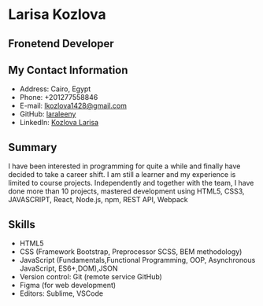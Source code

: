 # Larisa Kozlova

## Fronetend Developer

## My Contact Information
+ Address: Cairo, Egypt
+ Phone: +201277558846
+ E-mail: lkozlova1428@gmail.com
+ GitHub: [laraleeny](https://github.com/Laraleeny)
+ LinkedIn: [Kozlova Larisa](https://www.linkedin.com/in/larisa-kozlova-701b08249/)

## Summary
I have been interested in programming for quite a while and finally have decided to take a career shift. I am still a learner and my experience is limited to course projects. Independently and together with the team, I have done more than 10 projects, mastered development using HTML5, CSS3, JAVASCRIPT, React, Node.js, npm, REST API, Webpack

## Skills
+ HTML5
+ CSS (Framework Bootstrap, Preprocessor SCSS, BEM methodology)
+ JavaScript (Fundamentals,Functional Programming, OOP, Asynchronous JavaScript, ES6+,DOM),JSON
+ Version control: Git (remote service GitHub)
+ Figma (for web development)
+ Editors: Sublime, VSCode
